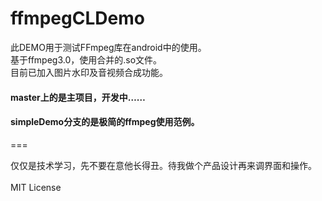 # ffmpegCLDemo
此DEMO用于测试FFmpeg库在android中的使用。<br>
基于ffmpeg3.0，使用合并的.so文件。<br>
目前已加入图片水印及音视频合成功能。<br>

#### master上的是主项目，开发中……
#### simpleDemo分支的是极简的ffmpeg使用范例。

===

仅仅是技术学习，先不要在意他长得丑。待我做个产品设计再来调界面和操作。
<br><br>
MIT License
